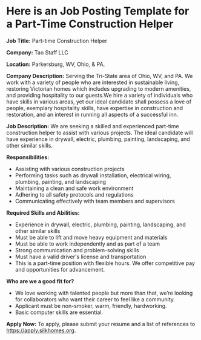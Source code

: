 # Here is an Job Posting Template for a Part-Time Construction Helper

**Job Title:** Part-time Construction Helper

**Company:** Tao Staff LLC

**Location:** Parkersburg, WV, Ohio, & PA.

**Company Description:**
Serving the Tri-State area of Ohio, WV, and PA. We work with a variety of people who are interested in sustainable living, restoring Victorian homes which includes upgrading to modern amenities, and providing hospitality to our guests.We hire a variety of individuals who have skills in various areas, yet our ideal candidate shall possess a love of people, exemplary hospitality skills, have expertise in construction and restoration, and an interest in running all aspects of a successful inn.

**Job Description:**
We are seeking a skilled and experienced part-time construction helper to assist with various projects. The ideal candidate will have experience in drywall, electric, plumbing, painting, landscaping, and other similar skills.

**Responsibilities:**

- Assisting with various construction projects
- Performing tasks such as drywall installation, electrical wiring, plumbing, painting, and landscaping
- Maintaining a clean and safe work environment
- Adhering to all safety protocols and regulations
- Communicating effectively with team members and supervisors

**Required Skills and Abilities:**

- Experience in drywall, electric, plumbing, painting, landscaping, and other similar skills
- Must be able to lift and move heavy equipment and materials
- Must be able to work independently and as part of a team
- Strong communication and problem-solving skills
- Must have a valid driver's license and transportation
- This is a part-time position with flexible hours. We offer competitive pay and opportunities for advancement.

**Who are we a good fit for?**
- We love working with talented people but more than that, we’re looking for collaborators who want their career to feel like a community.
- Applicant must be non-smoker, warm, friendly, hardworking.
- Basic computer skills are essential.

**Apply Now:**
To apply, please submit your resume and a list of references to https://apply.silkhomes.org. 
